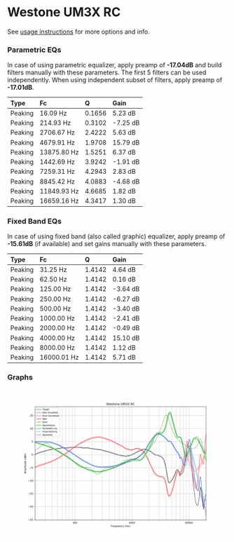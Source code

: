 # Westone UM3X RC
See [usage instructions](https://github.com/jaakkopasanen/AutoEq#usage) for more options and info.

### Parametric EQs
In case of using parametric equalizer, apply preamp of **-17.04dB** and build filters manually
with these parameters. The first 5 filters can be used independently.
When using independent subset of filters, apply preamp of **-17.01dB**.

| Type    | Fc          |      Q | Gain     |
|:--------|:------------|:-------|:---------|
| Peaking | 16.09 Hz    | 0.1656 | 5.23 dB  |
| Peaking | 214.93 Hz   | 0.3102 | -7.25 dB |
| Peaking | 2706.67 Hz  | 2.4222 | 5.63 dB  |
| Peaking | 4679.91 Hz  | 1.9708 | 15.79 dB |
| Peaking | 13875.80 Hz | 1.5251 | 6.37 dB  |
| Peaking | 1442.69 Hz  | 3.9242 | -1.91 dB |
| Peaking | 7259.31 Hz  | 4.2943 | 2.83 dB  |
| Peaking | 8845.42 Hz  | 4.0883 | -4.68 dB |
| Peaking | 11849.93 Hz | 4.6685 | 1.82 dB  |
| Peaking | 16659.16 Hz | 4.3417 | 1.30 dB  |

### Fixed Band EQs
In case of using fixed band (also called graphic) equalizer, apply preamp of **-15.61dB**
(if available) and set gains manually with these parameters.

| Type    | Fc          |      Q | Gain     |
|:--------|:------------|:-------|:---------|
| Peaking | 31.25 Hz    | 1.4142 | 4.64 dB  |
| Peaking | 62.50 Hz    | 1.4142 | 0.16 dB  |
| Peaking | 125.00 Hz   | 1.4142 | -3.64 dB |
| Peaking | 250.00 Hz   | 1.4142 | -6.27 dB |
| Peaking | 500.00 Hz   | 1.4142 | -3.40 dB |
| Peaking | 1000.00 Hz  | 1.4142 | -2.41 dB |
| Peaking | 2000.00 Hz  | 1.4142 | -0.49 dB |
| Peaking | 4000.00 Hz  | 1.4142 | 15.10 dB |
| Peaking | 8000.00 Hz  | 1.4142 | 1.12 dB  |
| Peaking | 16000.01 Hz | 1.4142 | 5.71 dB  |

### Graphs
![](./Westone%20UM3X%20RC.png)